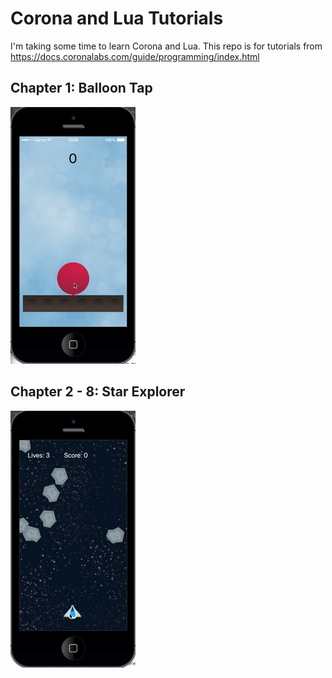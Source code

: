 # Corona and Lua Tutorials

I'm taking some time to learn Corona and Lua. This repo is for tutorials from https://docs.coronalabs.com/guide/programming/index.html

## Chapter 1: Balloon Tap

<img src="readmeAssets/BalloonTap.gif" alt="Balloon Tap demo gif" width="200"/>

## Chapter 2 - 8: Star Explorer

<img src="readmeAssets/StarExplorer.gif" alt="Star Explorer demo gif" width="200"/>